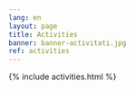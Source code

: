 ```yaml
---
lang: en
layout: page
title: Activities
banner: banner-activitati.jpg
ref: activities
---
```


{% include activities.html %}
